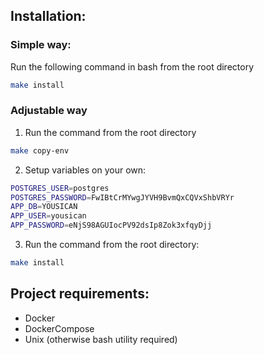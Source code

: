 ## Installation:

### Simple way:
Run the following command in bash from the root directory
```bash
make install
```

### Adjustable way
1. Run the command from the root directory
```bash
make copy-env
```
2. Setup variables on your own:
```bash
POSTGRES_USER=postgres
POSTGRES_PASSWORD=FwIBtCrMYwgJYVH9BvmQxCQVxShbVRYr
APP_DB=YOUSICAN
APP_USER=yousican
APP_PASSWORD=eNjS98AGUIocPV92dsIp8Zok3xfqyDjj
```

3. Run the command from the root directory:
```bash
make install
```

## Project requirements:

- Docker
- DockerCompose
- Unix (otherwise bash utility required)